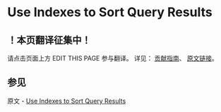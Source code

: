 # Use Indexes to Sort Query Results

## ！本页翻译征集中！

请点击页面上方 EDIT THIS PAGE 参与翻译。
详见：
[贡献指南]( https://github.com/JinMuInfo/MongoDB-Manual-zh/blob/master/CONTRIBUTING.md )、
[原文链接](  https://docs.mongodb.com/manual/tutorial/sort-results-with-indexes/  )。

## 参见

原文 - [Use Indexes to Sort Query Results]( https://docs.mongodb.com/manual/tutorial/sort-results-with-indexes/ )

